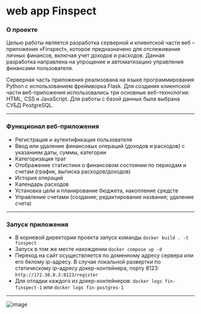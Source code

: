 # **web app Finspect**

### **О проекте**
Целью работы является разработка серверной и клиентской части веб – приложения «Finspect», которое предназначено для отслеживания личных финансов, включая учет доходов и расходов. Данная разработка направлена на упрощение и автоматизацию управления финансами пользователя. <p>Серверная часть приложения реализована на языке программирования Python с использованием фреймворка Flask. Для создания клиентской части веб-приложения использовались три основные веб-технологии: HTML, CSS и JavaScript. Для работы с базой данных была выбрана СУБД PostgreSQL.</p>

---

### **Функционал веб-приложения**
- Регистрация и аутентификация пользователя
-	Ввод или удаление финансовых операций (доходов и расходов) с указанием даты, суммы, категории
-	Категоризация трат
-	Отображение статистики о финансовом состоянии по периодам и счетам (график, выписка расходов/доходов)
-	История операций
-	Календарь расходов
-	Установка цели и планирование бюджета, накопление средств 
-	Управление счетами (создание; редактирование названия; удаление счета)

---
### **Запуск приложения**
- В корневой директории проекта запуск команды `docker build . -t finspect`
- Запуск в том же месте нахождении `docker compose up -d`
- Переход на сайт осуществляется по доменному адресу сервера или его белому ip-адресу. В случае локальной развертки по статическому ip-адресу докер-контейнера, порту 8123: `http://172.30.0.3:8123/register`
- Для отладки каждого из докер-контейнеров: `docker logs fin-finspect-1` или `docker logs fin-postgres-1`
---
![image](https://github.com/juliakalina/Fin/assets/70514331/66f0fa93-759b-4937-943c-c08341e90dd8)


